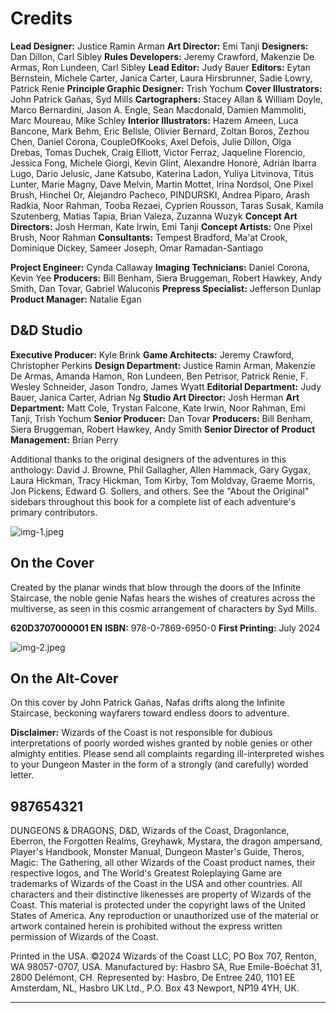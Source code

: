 # Credits

**Lead Designer:** Justice Ramin Arman
**Art Director:** Emi Tanji
**Designers:** Dan Dillon, Carl Sibley
**Rules Developers:** Jeremy Crawford, Makenzie De Armas, Ron Lundeen, Carl Sibley
**Lead Editor:** Judy Bauer
**Editors:** Eytan Bernstein, Michele Carter, Janica Carter, Laura Hirsbrunner, Sadie Lowry, Patrick Renie
**Principle Graphic Designer:** Trish Yochum
**Cover Illustrators:** John Patrick Gañas, Syd Mills
**Cartographers:** Stacey Allan & William Doyle, Marco Bernardini, Jason A. Engle, Sean Macdonald, Damien Mammoliti, Marc Moureau, Mike Schley
**Interior Illustrators:** Hazem Ameen, Luca Bancone, Mark Behm, Eric Belisle, Olivier Bernard, Zoltan Boros, Zezhou Chen, Daniel Corona, CoupleOfKooks, Axel Defois, Julie Dillon, Olga Drebas, Tomas Duchek, Craig Elliott, Victor Ferraz, Jaqueline Florencio, Jessica Fong, Michele Giorgi, Kevin Glint, Alexandre Honoré, Adrián Ibarra Lugo, Dario Jelusic, Jane Katsubo, Katerina Ladon, Yuliya Litvinova, Titus Lunter, Marie Magny, Dave Melvin, Martin Mottet, Irina Nordsol, One Pixel Brush, Hinchel Or, Alejandro Pacheco, PINDURSKI, Andrea Piparo, Arash Radkia, Noor Rahman, Tooba Rezaei, Cyprien Rousson, Taras Susak, Kamila Szutenberg, Matias Tapia, Brian Valeza, Zuzanna Wuzyk
**Concept Art Directors:** Josh Herman, Kate Irwin, Emi Tanji
**Concept Artists:** One Pixel Brush, Noor Rahman
**Consultants:** Tempest Bradford, Ma'at Crook, Dominique Dickey, Sameer Joseph, Omar Ramadan-Santiago

**Project Engineer:** Cynda Callaway
**Imaging Technicians:** Daniel Corona, Kevin Yee
**Producers:** Bill Benham, Siera Bruggeman, Robert Hawkey, Andy Smith, Dan Tovar, Gabriel Waluconis
**Prepress Specialist:** Jefferson Dunlap
**Product Manager:** Natalie Egan

## D&D Studio

**Executive Producer:** Kyle Brink
**Game Architects:** Jeremy Crawford, Christopher Perkins
**Design Department:** Justice Ramin Arman, Makenzie De Armas, Amanda Hamon, Ron Lundeen, Ben Petrisor, Patrick Renie, F. Wesley Schneider, Jason Tondro, James Wyatt
**Editorial Department:** Judy Bauer, Janica Carter, Adrian Ng
**Studio Art Director:** Josh Herman
**Art Department:** Matt Cole, Trystan Falcone, Kate Irwin, Noor Rahman, Emi Tanji, Trish Yochum
**Senior Producer:** Dan Tovar
**Producers:** Bill Benham, Siera Bruggeman, Robert Hawkey, Andy Smith
**Senior Director of Product Management:** Brian Perry

Additional thanks to the original designers of the adventures in this anthology: David J. Browne, Phil Gallagher, Allen Hammack, Gary Gygax, Laura Hickman, Tracy Hickman, Tom Kirby, Tom Moldvay, Graeme Morris, Jon Pickens, Edward G. Sollers, and others. See the "About the Original" sidebars throughout this book for a complete list of each adventure's primary contributors.

![img-1.jpeg](Quests%20from%20the%20Infinite%20Staircase_img-1.jpeg)

## On the Cover

Created by the planar winds that blow through the doors of the Infinite Staircase, the noble genie Nafas hears the wishes of creatures across the multiverse, as seen in this cosmic arrangement of characters by Syd Mills.

**620D3707000001 EN**
**ISBN:** 978-0-7869-6950-0
**First Printing:** July 2024

![img-2.jpeg](Quests%20from%20the%20Infinite%20Staircase_img-2.jpeg)

## On the Alt-Cover

On this cover by John Patrick Gañas, Nafas drifts along the Infinite Staircase, beckoning wayfarers toward endless doors to adventure.

**Disclaimer:** Wizards of the Coast is not responsible for dubious interpretations of poorly worded wishes granted by noble genies or other almighty entities. Please send all complaints regarding ill-interpreted wishes to your Dungeon Master in the form of a strongly (and carefully) worded letter.

## 987654321

DUNGEONS & DRAGONS, D&D, Wizards of the Coast, Dragonlance, Eberron, the Forgotten Realms, Greyhawk, Mystara, the dragon ampersand, Player's Handbook, Monster Manual, Dungeon Master's Guide, Theros, Magic: The Gathering, all other Wizards of the Coast product names, their respective logos, and The World's Greatest Roleplaying Game are trademarks of Wizards of the Coast in the USA and other countries. All characters and their distinctive likenesses are property of Wizards of the Coast. This material is protected under the copyright laws of the United States of America. Any reproduction or unauthorized use of the material or artwork contained herein is prohibited without the express written permission of Wizards of the Coast.

Printed in the USA. ©2024 Wizards of the Coast LLC, PO Box 707, Renton, WA 98057-0707, USA. Manufactured by: Hasbro SA, Rue Emile-Boéchat 31, 2800 Delémont, CH. Represented by: Hasbro, De Entree 240, 1101 EE Amsterdam, NL, Hasbro UK Ltd., P.O. Box 43 Newport, NP19 4YH, UK.

---